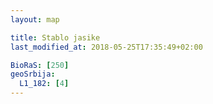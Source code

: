```yaml
---
layout: map

title: Stablo jasike
last_modified_at: 2018-05-25T17:35:49+02:00

BioRaS: [250]
geoSrbija:
  L1_182: [4]
---
```

